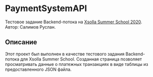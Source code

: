 # PaymentSystemAPI    

Тестовое задание Backend-потока на [Xsolla Summer School 2020](https://github.com/FJCrux/xsolla-backend-school-2020).    
Автор: Салимов Руслан.
## Описание    

Этот проект был выполнен в качестве тестового задания Backend-потока для Xsolla Summer School.
Созданная страница позволяет просматривать данные о платежных транзакциях в виде таблицы из предоставленного JSON файла.
